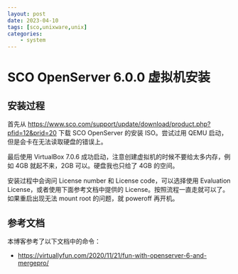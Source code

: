 ```yaml
---
layout: post
date: 2023-04-10
tags: [sco,unixware,unix]
categories:
    - system
---
```


# SCO OpenServer 6.0.0 虚拟机安装

## 安装过程

首先从 <https://www.sco.com/support/update/download/product.php?pfid=12&prid=20> 下载 SCO OpenServer 的安装 ISO。尝试过用 QEMU 启动，但是会卡在无法读取硬盘的错误上。

最后使用 VirtualBox 7.0.6 成功启动，注意创建虚拟机的时候不要给太多内存，例如 4GB 就起不来，2GB 可以。硬盘我也只给了 4GB 的空间。

安装过程中会询问 License number 和 License code，可以选择使用 Evaluation License，或者使用下面参考文档中提供的 License。按照流程一直走就可以了。如果重启出现无法 mount root 的问题，就 poweroff 再开机。

## 参考文档

本博客参考了以下文档中的命令：

- <https://virtuallyfun.com/2020/11/21/fun-with-openserver-6-and-mergepro/>
